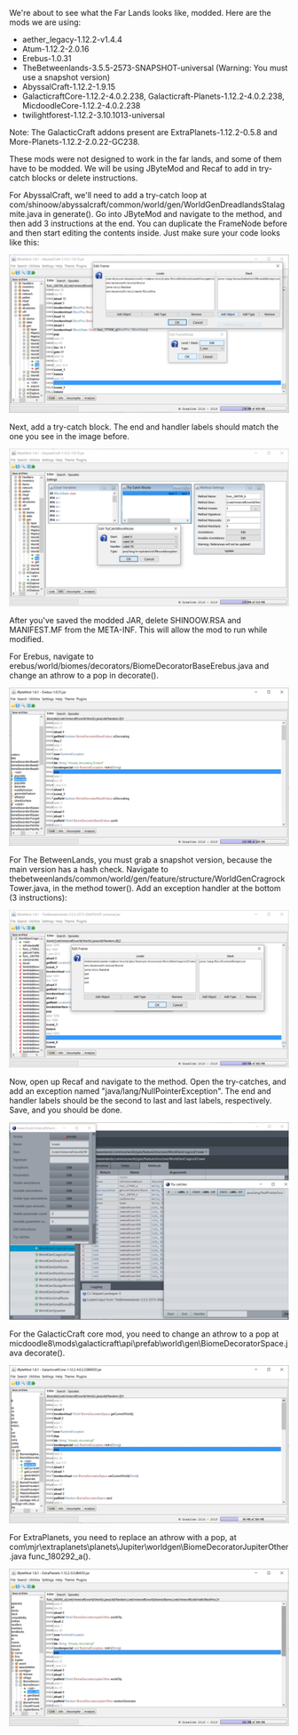 We're about to see what the Far Lands looks like, modded. Here are the mods we are using:

* aether_legacy-1.12.2-v1.4.4
* Atum-1.12.2-2.0.16
* Erebus-1.0.31
* TheBetweenlands-3.5.5-2573-SNAPSHOT-universal (Warning: You must use a snapshot version)
* AbyssalCraft-1.12.2-1.9.15
* GalacticraftCore-1.12.2-4.0.2.238, Galacticraft-Planets-1.12.2-4.0.2.238, MicdoodleCore-1.12.2-4.0.2.238
* twilightforest-1.12.2-3.10.1013-universal

Note: The GalacticCraft addons present are ExtraPlanets-1.12.2-0.5.8 and More-Planets-1.12.2-2.0.22-GC238.

These mods were not designed to work in the far lands, and some of them have to be modded. We will be using JByteMod and Recaf to add in try-catch blocks or delete instructions.

For AbyssalCraft, we'll need to add a try-catch loop at com/shinoow/abyssalcraft/common/world/gen/WorldGenDreadlandsStalagmite.java in generate(). Go into JByteMod and navigate to the method, and then add 3 instructions at the end. You can duplicate the FrameNode before and then start editing the contents inside. Just make sure your code looks like this:

![AbyssalCraftMod](https://raw.githubusercontent.com/ThisTestUser/FarLandsChronicles/master/assets/Ch3/AbyssalCraftMod.png)

Next, add a try-catch block. The end and handler labels should match the one you see in the image before.

![AbyssalCraftMod1](https://raw.githubusercontent.com/ThisTestUser/FarLandsChronicles/master/assets/Ch3/AbyssalCraftMod1.png)

After you've saved the modded JAR, delete SHINOOW.RSA and MANIFEST.MF from the META-INF. This will allow the mod to run while modified.

For Erebus, navigate to erebus/world/biomes/decorators/BiomeDecoratorBaseErebus.java and change an athrow to a pop in decorate().

![ErebusMod](https://raw.githubusercontent.com/ThisTestUser/FarLandsChronicles/master/assets/Ch3/ErebusMod.png)

For The BetweenLands, you must grab a snapshot version, because the main version has a hash check. Navigate to thebetweenlands/common/world/gen/feature/structure/WorldGenCragrockTower.java, in the method tower(). Add an exception handler at the bottom (3 instructions):

![TheBetweenlandsMod](https://raw.githubusercontent.com/ThisTestUser/FarLandsChronicles/master/assets/Ch3/TheBetweenlandsMod.png)

Now, open up Recaf and navigate to the method. Open the try-catches, and add an exception named "java/lang/NullPointerException". The end and handler labels should be the second to last and last labels, respectively. Save, and you should be done.

![TheBetweenlandsMod1](https://raw.githubusercontent.com/ThisTestUser/FarLandsChronicles/master/assets/Ch3/TheBetweenlandsMod1.png)

For the GalacticCraft core mod, you need to change an athrow to a pop at micdoodle8\mods\galacticraft\api\prefab\world\gen\BiomeDecoratorSpace.java decorate().

![GalCraftMod](https://raw.githubusercontent.com/ThisTestUser/FarLandsChronicles/master/assets/Ch3/GalCraftMod.png)

For ExtraPlanets, you need to replace an athrow with a pop, at com\mjr\extraplanets\planets\Jupiter\worldgen\BiomeDecoratorJupiterOther.java func_180292_a().

![ExtraPlanetsMod](https://raw.githubusercontent.com/ThisTestUser/FarLandsChronicles/master/assets/Ch3/ExtraPlanetsMod.png)